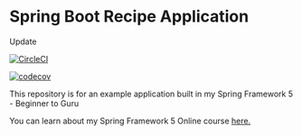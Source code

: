 # Spring Boot Recipe Application

Update

[![CircleCI](https://circleci.com/gh/xmeng1/spring5-mysql-recipe-app.svg?style=svg)](https://circleci.com/gh/xmeng1/spring5-mysql-recipe-app)

[![codecov](https://codecov.io/gh/xmeng1/spring5-mysql-recipe-app/branch/master/graph/badge.svg)](https://codecov.io/gh/xmeng1/spring5-mysql-recipe-app)

This repository is for an example application built in my Spring Framework 5 - Beginner to Guru

You can learn about my Spring Framework 5 Online course [here.](http://courses.springframework.guru/p/spring-framework-5-begginer-to-guru/?product_id=363173)